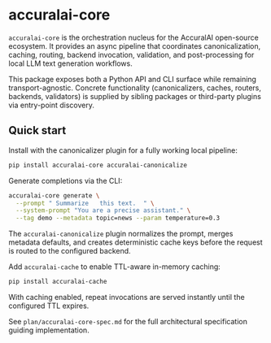 # accuralai-core

`accuralai-core` is the orchestration nucleus for the AccuralAI open-source ecosystem. It provides an async pipeline that coordinates canonicalization, caching, routing, backend invocation, validation, and post-processing for local LLM text generation workflows.

This package exposes both a Python API and CLI surface while remaining transport-agnostic. Concrete functionality (canonicalizers, caches, routers, backends, validators) is supplied by sibling packages or third-party plugins via entry-point discovery.

## Quick start

Install with the canonicalizer plugin for a fully working local pipeline:

```bash
pip install accuralai-core accuralai-canonicalize
```

Generate completions via the CLI:

```bash
accuralai-core generate \
  --prompt " Summarize   this text.  " \
  --system-prompt "You are a precise assistant." \
  --tag demo --metadata topic=news --param temperature=0.3
```

The `accuralai-canonicalize` plugin normalizes the prompt, merges metadata defaults, and creates deterministic cache keys before the request is routed to the configured backend.

Add `accuralai-cache` to enable TTL-aware in-memory caching:

```bash
pip install accuralai-cache
```

With caching enabled, repeat invocations are served instantly until the configured TTL expires.

See `plan/accuralai-core-spec.md` for the full architectural specification guiding implementation.
